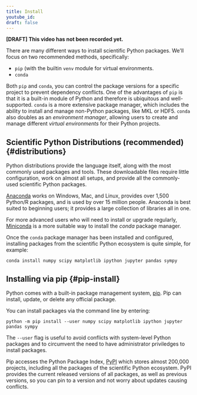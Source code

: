 ```yaml
---
title: Install
youtube_id:
draft: false
---
```


**[DRAFT] This video has not been recorded yet.**

There are many different ways to install scientific Python packages. We'll
focus on two recommended methods, specifically:

- `pip` (with the builtin `venv` module for virtual environments.
- `conda`

Both `pip` and `conda`, you can control the package versions for a specific
project to prevent dependency conflicts.
One of the advantages of `pip` is that it is a built-in module of Python and
therefore is ubiquitous and well-supported.
`conda` is a more extensive package manager, which includes the ability to
install and manage non-Python packages, like MKL or HDF5.
`conda` also doubles as an *environment manager*, allowing users to create and
manage different *virtual environments* for their Python projects.

## Scientific Python Distributions (recommended) {#distributions}

Python distributions provide the language itself, along with the most
commonly used packages and tools.
These downloadable files require little configuration, work on almost all setups,
and provide all the commonly-used scientific Python packages.

[Anaconda](https://www.anaconda.com/download/) works on Windows, Mac, and Linux,
provides over 1,500 Python/R packages, and is used by over 15 million people.
Anaconda is best suited to beginning users; it provides
a large collection of libraries all in one.

For more advanced users who will need to install or upgrade regularly,
[Miniconda](https://docs.conda.io/en/latest/miniconda.html) is a more
suitable way to install the _conda_ package manager.

Once the `conda` package manager has been installed and configured, installing
packages from the scientific Python ecosystem is quite simple, for example:

    conda install numpy scipy matplotlib ipython jupyter pandas sympy

## Installing via pip {#pip-install}

Python comes with a built-in package management system,
[pip](https://pip.pypa.io/en/stable).
Pip can install, update, or delete any official package.

You can install packages via the command line by entering:

    python -m pip install --user numpy scipy matplotlib ipython jupyter pandas sympy

The `--user` flag is useful to avoid conflicts with system-level Python packages
and to circumvent the need to have administrator priviledges to install packages.

Pip accesses the Python Package Index, [PyPI](https://pypi.org/) which
stores almost 200,000 projects, including all the packages of the scientific
Python ecosystem.
PyPI provides the current released versions of all packages, as well as previous
versions, so you can pin to
a version and not worry about updates causing conflicts.
